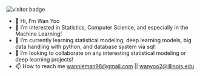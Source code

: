 ![visitor badge](https://visitor-badge.glitch.me/badge?page_id=jwenjian.visitor-badge)

- 👋 Hi, I’m Wan Yoo
- 👀 I’m interested in Statistics, Computer Science, and especially in the Machine Learning! 
- 🌱 I’m currently learning statistical modeling, deep learning models, big data handling with python, and database system via sql!
- 💞️ I’m looking to collaborate on any interesting statistical modeling or deep learning projects!
- 📫 How to reach me wannieman98@gmail.com || wanyoo2@illinois.edu

<!---
wannieman98/wannieman98 is a ✨ special ✨ repository because its `README.md` (this file) appears on your GitHub profile.
You can click the Preview link to take a look at your changes.
--->
